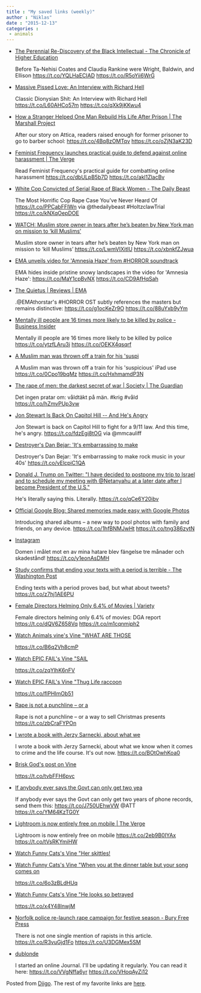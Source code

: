 ```yaml
---
title : "My saved links (weekly)"
author : "Niklas"
date : "2015-12-13"
categories : 
 - animals
---
```


- [The Perennial Re-Discovery of the Black Intellectual - The Chronicle of Higher Education](http://chronicle.com/article/The-Perennial-Re-Discovery-of/234349?utm_content=buffer90a93&utm_medium=social&utm_source=twitter.com&utm_campaign=buffer)
    
    Before Ta-Nehisi Coates and Claudia Rankine were Wright, Baldwin, and Ellison https://t.co/YQLHaECIAD https://t.co/R5oYii6WrG
    
- [Massive Pissed Love: An Interview with Richard Hell](http://www.theparisreview.org/blog/2015/12/08/classic-dionysian-shit-an-interview-with-richard-hell/)
    
    Classic Dionysian Shit: An Interview with Richard Hell https://t.co/L60AHCo57m https://t.co/qXk9jKKwu4
    
- [How a Stranger Helped One Man Rebuild His Life After Prison | The Marshall Project](https://www.themarshallproject.org/2015/12/11/how-a-stranger-helped-one-man-rebuild-his-life-after-prison?utm_medium=social&utm_campaign=sprout&utm_source=twitter#.hGkxVIqUY)
    
    After our story on Attica, readers raised enough for former prisoner to go to barber school: https://t.co/4Bq8zOMTqv https://t.co/oZjN3aK23D
    
- [Feminist Frequency launches practical guide to defend against online harassment | The Verge](http://www.theverge.com/2015/12/8/9871476/feminist-frequency-speak-up-stay-safer-harassment-misogyny-handbook?utm_campaign=theverge&utm_content=chorus&utm_medium=social&utm_source=twitter)
    
    Read Feminist Frequency's practical guide for combatting online harassment https://t.co/dbULpB5b7D https://t.co/akl1ZlacBv
    
- [White Cop Convicted of Serial Rape of Black Women - The Daily Beast](http://www.thedailybeast.com/articles/2015/12/10/the-most-horrific-cop-rape-case-you-ve-never-heard-of.html?via=mobile&source=twitter)
    
    The Most Horrific Cop Rape Case You’ve Never Heard Of https://t.co/PPCabFFlWn via @thedailybeast #HoltzclawTrial https://t.co/kNXqOepDOE
    
    
- [WATCH: Muslim store owner in tears after he’s beaten by New York man on mission to ‘kill Muslims’](http://www.rawstory.com/2015/12/watch-muslim-store-owner-in-tears-after-hes-beaten-by-new-york-man-on-mission-to-kill-muslims/)
    
    Muslim store owner in tears after he’s beaten by New York man on mission to ‘kill Muslims’ https://t.co/LwmVIXitIU https://t.co/xbnkfZJwua
    
- [EMA unveils video for 'Amnesia Haze' from #HORROR soundtrack](http://www.factmag.com/2015/12/11/ema-amnesia-haze-music-video/)
    
    EMA hides inside pristine snowy landscapes in the video for 'Amnesia Haze': https://t.co/MaY1cpBvNX https://t.co/CD9AfHqSah
    
- [The Quietus | Reviews | EMA](http://thequietus.com/articles/19427-ema-horror-original-score-review)
    
    .@EMAthorstar's #HORROR OST subtly references the masters but remains distinctive: https://t.co/g1ocKeZr9O https://t.co/88uYxb9yYm
    
    
- [Mentally ill people are 16 times more likely to be killed by police - Business Insider](http://www.businessinsider.com/r-us-mentally-ill-16-times-more-likely-to-be-killed-by-police-study-2015-12?amp&utm_content=bufferafcc8&utm_medium=social&utm_source=twitter.com&utm_campaign=buffer)
    
    Mentally ill people are 16 times more likely to be killed by police https://t.co/ytzfLAru3i https://t.co/OEKX4qsqrf
    
- [A Muslim man was thrown off a train for his 'suspi](http://tnw.me/nXzs5q7)
    
    A Muslim man was thrown off a train for his 'suspicious' iPad use https://t.co/0Cpo19bqMz https://t.co/HxhmamdP3N
    
- [The rape of men: the darkest secret of war | Society | The Guardian](http://www.theguardian.com/society/2011/jul/17/the-rape-of-men)
    
    Det ingen pratar om: våldtäkt på män. #krig #våld https://t.co/hZmvPUp3vw
    
    
- [Jon Stewart Is Back On Capitol Hill -- And He's Angry](http://www.huffingtonpost.com/entry/jon-stewart-sept-11-responders_565fc14ce4b079b2818d4282)
    
    Jon Stewart is back on Capitol Hill to fight for a 9/11 law. And this time, he's angry. https://t.co/fdzEgi8tOG via @mmcauliff
    
- [Destroyer's Dan Bejar: 'It's embarrassing to make](http://www.theguardian.com/music/2015/dec/10/destroyers-dan-bejar-its-embarrassing-to-make-rock-music-in-your-40s?CMP=twt_a-music_b-gdnmusic)
    
    Destroyer's Dan Bejar: 'It's embarrassing to make rock music in your 40s' https://t.co/vElcpiC1QA
    
- [Donald J. Trump on Twitter: "I have decided to postpone my trip to Israel and to schedule my meeting with @Netanyahu at a later date after I become President of the U.S."](https://twitter.com/realDonaldTrump/status/674924540347195392)
    
    He's literally saying this. Literally. https://t.co/qCe6Y20ibv
    
- [Official Google Blog: Shared memories made easy with Google Photos](https://googleblog.blogspot.com/2015/12/shared-memories-made-easy-with-google.html)
    
    Introducing shared albums – a new way to pool photos with family and friends, on any device. https://t.co/1hfBNMJwHt https://t.co/tng386zytN
    
- [Instagram](https://www.instagram.com/p/_G5bCKvIdf/)
    
    Domen i målet mot en av mina hatare blev fängelse tre månader och skadestånd! https://t.co/y1eonAsDMH
    
- [Study confirms that ending your texts with a period is terrible - The Washington Post](https://www.washingtonpost.com/news/speaking-of-science/wp/2015/12/08/study-confirms-that-ending-your-texts-with-a-period-is-terrible/?postshare=2151449632488936&tid=ss_tw)
    
    Ending texts with a period proves bad, but what about tweets? https://t.co/z7hj1AE6PU
    
- [Female Directors Helming Only 6.4% of Movies | Variety](http://variety.com/2015/film/news/female-directors-movies-dga-report-1201657457/)
    
    Female directors helming only 6.4% of movies: DGA report https://t.co/dQV6Z658Vq https://t.co/m1cqnmiph2
    
- [Watch Animals vine's Vine "WHAT ARE THOSE](https://vine.co/v/iagEKz9dOep)
    
    https://t.co/B6q2Vh8cmP
    
- [Watch EPIC FAIL's Vine "SAIL](https://vine.co/v/i7zVeUJXl1V)
    
    https://t.co/zqYlhK6nFV
    
- [Watch EPIC FAIL's Vine "Thug Life raccoon](https://vine.co/v/iuMh7umeuPn)
    
    https://t.co/flPHImOb51
    
- [Rape is not a punchline – or a](http://trib.al/gPXinCI)
    
    Rape is not a punchline – or a way to sell Christmas presents https://t.co/zbCraFYPOn
    
- [I wrote a book with Jerzy Sarnecki, about what we](https://t.co/BOtOwhKoa0)
    
    I wrote a book with Jerzy Sarnecki, about what we know when it comes to crime and the life course. It's out now. https://t.co/BOtOwhKoa0
    
- [Brisk God's post on Vine](https://vine.co/v/i7WqUUMYeXa)
    
    https://t.co/tvbFFH6pvc
    
- [If anybody ever says the Govt can only get two yea](http://www.nytimes.com/2013/09/02/us/drug-agents-use-vast-phone-trove-eclipsing-nsas.html?_r=1)
    
    If anybody ever says the Govt can only get two years of phone records, send them this: https://t.co/J750UEhwVW @ATT https://t.co/YM64KzTG0Y
    
- [Lightroom is now entirely free on mobile | The Verge](http://www.theverge.com/2015/12/7/9851348/lightroom-android-now-free-to-use?utm_campaign=theverge&utm_content=chorus&utm_medium=social&utm_source=twitter)
    
    Lightroom is now entirely free on mobile https://t.co/2eb9B0IYAx https://t.co/tVsRKYmiHW
    
- [Watch Funny Cats's Vine "Her skittles!](https://vine.co/v/eYKldI2tmOu)
    
- [Watch Funny Cats's Vine "When you at the dinner table but your song comes on](https://vine.co/v/eQKTpLXVule)
    
    https://t.co/6o3zBLdHUq
    
- [Watch Funny Cats's Vine "He looks so betrayed](https://vine.co/v/e9KxZrp0ihH)
    
    https://t.co/x4Y48lnwjM
    
- [Norfolk police re-launch rape campaign for festive season - Bury Free Press](http://www.buryfreepress.co.uk/news/local/latest-news/norfolk-police-re-launch-rape-campaign-for-festive-season-1-7099372)
    
    There is not one single mention of rapists in this article. https://t.co/R3vuGjd1Fo https://t.co/U3DGMex5SM
    
- [dublonde](http://www.dublonde.co.uk/#!journal/ybea6)
    
    I started an online Journal. I'll be updating it regularly. You can read it here: https://t.co/VVgNffa6yr https://t.co/VHoqAyZi12
    

Posted from [Diigo](https://www.diigo.com). The rest of my favorite links are [here](https://www.diigo.com/user/npivic).
